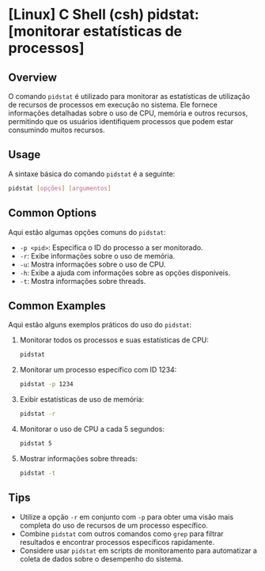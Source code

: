 # [Linux] C Shell (csh) pidstat: [monitorar estatísticas de processos]

## Overview
O comando `pidstat` é utilizado para monitorar as estatísticas de utilização de recursos de processos em execução no sistema. Ele fornece informações detalhadas sobre o uso de CPU, memória e outros recursos, permitindo que os usuários identifiquem processos que podem estar consumindo muitos recursos.

## Usage
A sintaxe básica do comando `pidstat` é a seguinte:

```bash
pidstat [opções] [argumentos]
```

## Common Options
Aqui estão algumas opções comuns do `pidstat`:

- `-p <pid>`: Especifica o ID do processo a ser monitorado.
- `-r`: Exibe informações sobre o uso de memória.
- `-u`: Mostra informações sobre o uso de CPU.
- `-h`: Exibe a ajuda com informações sobre as opções disponíveis.
- `-t`: Mostra informações sobre threads.

## Common Examples
Aqui estão alguns exemplos práticos do uso do `pidstat`:

1. Monitorar todos os processos e suas estatísticas de CPU:
   ```bash
   pidstat
   ```

2. Monitorar um processo específico com ID 1234:
   ```bash
   pidstat -p 1234
   ```

3. Exibir estatísticas de uso de memória:
   ```bash
   pidstat -r
   ```

4. Monitorar o uso de CPU a cada 5 segundos:
   ```bash
   pidstat 5
   ```

5. Mostrar informações sobre threads:
   ```bash
   pidstat -t
   ```

## Tips
- Utilize a opção `-r` em conjunto com `-p` para obter uma visão mais completa do uso de recursos de um processo específico.
- Combine `pidstat` com outros comandos como `grep` para filtrar resultados e encontrar processos específicos rapidamente.
- Considere usar `pidstat` em scripts de monitoramento para automatizar a coleta de dados sobre o desempenho do sistema.